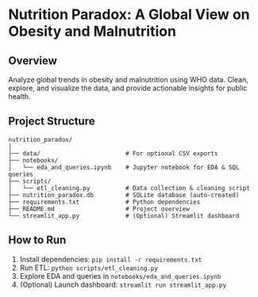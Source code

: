 # Nutrition Paradox: A Global View on Obesity and Malnutrition

## Overview
Analyze global trends in obesity and malnutrition using WHO data. Clean, explore, and visualize the data, and provide actionable insights for public health.

## Project Structure
```
nutrition_paradox/
│
├── data/                        # For optional CSV exports
├── notebooks/
│   └── eda_and_queries.ipynb    # Jupyter notebook for EDA & SQL queries
├── scripts/
│   └── etl_cleaning.py          # Data collection & cleaning script
├── nutrition_paradox.db         # SQLite database (auto-created)
├── requirements.txt             # Python dependencies
├── README.md                    # Project overview
└── streamlit_app.py             # (Optional) Streamlit dashboard
```

## How to Run
1. Install dependencies: `pip install -r requirements.txt`
2. Run ETL: `python scripts/etl_cleaning.py`
3. Explore EDA and queries in `notebooks/eda_and_queries.ipynb`
4. (Optional) Launch dashboard: `streamlit run streamlit_app.py` 
